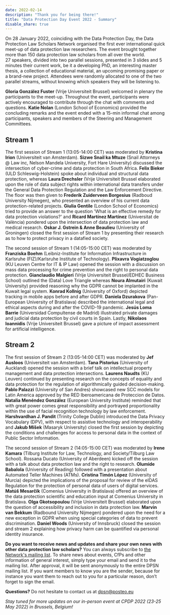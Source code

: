 ```yaml
---
date: 2022-02-14
description: "Thank you for being there!"
title: "Data Protection Day Event 2022 - Summary"
disable_share: true
---
```


On 28 January 2022, coinciding with the Data Protection Day, the Data Protection Law Scholars Network organised the first ever international
quick meet-up of data protection law researchers. The event brought together more than 150 data protection law scholars from all over the world.  
27 speakers, divided into two parallel sessions, presented in 3 slides and 5 minutes their current work, be it a developing PhD, an interesting 
master thesis, a collection of educational material, an upcoming promising paper or a brand-new project. Attendees were randomly allocated to one
of the two parallel streams, without knowing which speakers they will be listening to.  

**Gloria González Fuster** (Vrije Universiteit Brussel) welcomed in plenary the participants to the meet-up. Throughout the event, participants were
actively encouraged to contribute through the chat with comments and questions. **Katie Nolan** (London School of Economics) provided the concluding
remarks and the event ended with a 15-min informal chat among participants, speakers and members of the Steering and Management Committees. 
 
## Stream 1  

The first session of Stream 1 (13:05-14:00 CET) was moderated by **Kristina Irion** (Universiteit van Amsterdam). 
**Sizwe Snail ka Mtuze** (Snail Attorneys @ Law inc, Nelson Mandela University, Fort Hare University) discussed the intersection of cyber-crime 
and data protection in South Africa. **Felix Bieker** (ULD Schleswig-Holstein) spoke about individual and structural data protection, 
whereas **Laura Drechsler** (Vrije Universiteit Brussel elaborated upon the role of data subject rights within international data transfers 
under the General Data Protection Regulation and the Law Enforcement Directive. The floor was then given to **Frederik Zuiderveen Borgesius** 
(Radboud University Nijmegen), who presented an overview of his current data protection-related projects. **Giulia Gentile** (London School of Economics) 
tried to provide an answer to the question 'What is an effective remedy for data protection violations?' and **Ricard Martínez Martínez** (Universitat de València)
pondered upon the intersection of data protection law and medical research. **Oskar J. Gstrein & Anne Beaulieu** (University of Groningen) closed the 
first session of Stream 1 by presenting their research as to how to protect privacy in a datafied society.

The second session of Stream 1 (14:05-15:00 CET) was moderated by **Franziska Boehm** (Leibniz-Institute for
Information Infrastructure in Karlsruhe (FIZ)/Karlsruhe Institute of Technology). **Plixavra Vogiatzoglou** (KU Leuven Centre for IT & IP Law) opened the session with a 
discussion on mass data processing for crime prevention and the right to personal data protection. **Gianclaudio Malgieri**
(Vrije Universiteit Brussel/EDHEC Business School) outlined the (Data) Love Triangle whereas **Noura Almutairi** (Kuwait University)
provided reasoning why the GDPR cannot be implanted in the Kuwait legal system. **Konrad Kollnig** (University of Oxford) depicted
tracking in mobile apps before and after GDPR. **Daniela Dzurakova** (Pan-European University of Bratislava)
described the international legal and ethical aspects during and after the COVID-19 pandemic. **Jesús Loma Barrie** (Universidad Compultense de Madrid)
illustrated private damages and judicial data protection by civil courts in Spain. Lastly, **Nikolaos Ioannidis** (Vrije Universiteit Brussel)
gave a picture of impact assessment for artificial intelligence. 

## Stream 2 

The first session of Stream 2 (13:05-14:00 CET) was moderated by **Jef Ausloos** (Universiteit van Amsterdam). **Tana Pistorius** (University of Auckland)
opened the session with a brief talk on intellectual property management and data protection intersections. **Laurens Naudts** (KU Leuven) continued by
presenting research on the concepts of equality and data protection for the regulation of algorithmically guided decision-making. **Pablo Palazzi**
(University of San Andres) showcased new SCC models for Latin America approved by the RED Iberoamericana de Proteccion de Datos. **Natalia Menéndez González**
(European University Institute) reminded that with great power comes great responsibility and portrayed proportionality within the use of facial recognition
technology by law enforcement. **Harshvardhan J. Pandit** (Trinity College Dublin) introduced the Data Privacy Vocabulary (DPV), with respect to assistive technology
and interoperability and **Jakub Míšek** (Masaryk University) closed the first session by depicting the conditions and challenges for access to personal data in the
context of Public Sector Information.

The second session of Stream 2 (14:05-15:00 CET) was moderated by **Irene Kamara** (Tilburg Institute for Law, Technology, and Society/Tilburg Law School). 
Rossana Ducato (University of Aberdeen) kicked off the session with a talk about data protection law and the right to research. **Olumide Babalola**
(University of Reading) followed with a presentation about Automated Teller Machines (ATMs). **Cristina Timón López** (University of Murcia) depicted
the implications of the proposal for review of the eIDAS Regulation for the protection of personal data of users of digital services. **Matúš Mesarčík**
(Comenius University in Bratislava) offered an overview of the data protection scientific and education input at Comenius University in Bratislava. 
**Olga Gkotsopoulou** (Vrije Universiteit Brussel) elaborated upon the question of accessibility and inclusion in data protection law. 
**Marvin van Bekkum** (Radbound University Nijmegen) pondered upon the need for a new exception in GDPR when using special categories of data to prevent
discrimination. **Daniel Woods** (University of Innsbruck) closed the session and stream 2 explaining how privacy harm can be quantified via personal identity
insurance. 

**Do you want to receive news and updates and share your own news with other data protection law scholars?** You can always subscribe to [the Network's mailing list](https://lists.uvt.nl/mailman/listinfo/data-protection-scholars). 
To share news about events, CfPs and other information of general interest, simply type your email and send it to the mailing list. After approval, it will be sent anonymously to the entire DPSN mailing list.
If you want members to know you are the sender, because for instance you want them to reach out to you for a particular reason, don’t forget to sign the email. 

**Questions?** Do not hesitate to contact us at dpsn@posteo.eu 

*Stay tuned for more updates on our in-person event at CPDP 2022 (23-25 May 2022) in Brussels, Belgium!*
